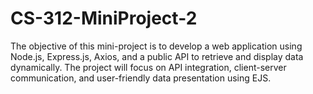 # CS-312-MiniProject-2
The objective of this mini-project is to develop a web application using Node.js, Express.js, Axios, and a public API to retrieve and display data dynamically. The project will focus on API integration, client-server communication, and user-friendly data presentation using EJS.

